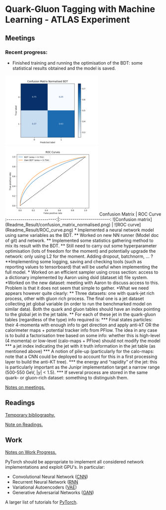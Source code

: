 # Quark-Gluon Tagging with Machine Learning - ATLAS Experiment
## Meetings
### Recent progress: 
* Finished training and running the optimisation of the BDT: some statistical results obtained and the model is saved. 
<img src="Readme_Result/confusion_matrix_normalised.png" width="300">
<img src="Readme_Result/ROC_curve.png" width="300">
Confusion Matrix | ROC Curve
:-------------------------:|:-------------------------:
![Confusion matrix](Readme_Result/confusion_matrix_normalised.png) | ![ROC curve](Readme_Result/ROC_curve.png)
* Implemented a neural network model using same variables as the BDT. 
** Worked on new NN runner (Model doc of git) and network.
** Implemented some statistics gathering method to mix its result with the BDT.
** Still need to carry out some hyperparameter optimisation (lots of freedom for the moment) and potentially upgrade the network: only using L2 for the moment. Adding dropout, batchnorm, ... ?
**Implementing some logging, saving and checking tools (such as reporting values to tensorboard) that will be useful when implementing the full model. 
* Worked on an efficient sampler using cross section: access to a dictionary implemented by Aaron using dsid (dataset id) file system. 
*Worked on the new dataset: meeting with Aaron to discuss access to this. Problem is that it does not seem that simple to gather. *What we need appears however quite clearly:
** Three datasets: one with quark-jet rich process, other with gluon rich process. The final one is a jet dataset collecting jet global variable (in order to run the benchmarked model on similar data). Both the quark and gluon tables should have an index pointing to the global jet in the jet table. 
** For each of these jet in the quark-gluon tables (regardless of the type) info required is:
*** Final states particles: their 4-momenta with enough info to get direction and apply anti-kT OR the calorimeter maps + potential tracker info from PFlow. The idea in any case is to build a factorisation tree based on some info: whether this is high-level (4 momenta) or low-level (calo-maps + PFlow) should not modify the model
*** a jet index indicating the jet with it truth information in the jet table (as mentioned above)
*** A notion of pile-up (particularly for the calo-maps: note that a CNN could be deployed to account for this in a first processing layer to build the anti-KT tree). 
*** the energy and “rapidity” of the jet: this is particularly important as the Junipr implementation target a narrow range (500-550 GeV, |y| < 1.5).
*** If several process are stored in the same quark- or gluon-rich dataset: something to distinguish them. 


[Notes on meetings.](https://docs.google.com/document/d/1mPCNGwLqUHwPWRzEXwxDVAvANspSMXEBrSzKO49E8Ds/edit?usp=sharing)

## Readings
[Temporary bibliography.](https://docs.google.com/document/d/1T0P84bvZvcEdx9cvs6z_uXsKWNDNlzjyWbvqWfU1s5I/edit)

[Note on Readings.](https://docs.google.com/document/d/1u7orIhStgtNy6GY1Ix_eOC2UjRiMTey7CkkDW5u7Oxg/edit?usp=sharing)

## Work
[Notes on Work Progress.](https://docs.google.com/document/d/1REFWLDmTNmnLVJMIwqeWt13o8EeNrBTAoQybtgy6I2A/edit?usp=sharing)

PyTorch should be appropriate to implement all considered network implementations and exploit GPU's. In particular:
* Convolutional Neural Network ([CNN](https://pytorch.org/tutorials/beginner/blitz/cifar10_tutorial.html))
* Recurrent Neural Network ([RNN](https://pytorch.org/tutorials/intermediate/char_rnn_classification_tutorial.html)
* Variational Autoencoders ([VAE](https://pyro.ai/examples/vae.html))
* Generative Adversarial Networks ([GAN](https://pytorch.org/tutorials/beginner/dcgan_faces_tutorial.html))

A larger list of tutorials for [PyTorch](https://pytorch.org/tutorials/). 
